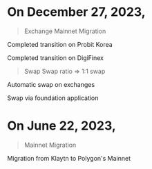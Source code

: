 # On December 27, 2023,
> Exchange Mainnet Migration

Completed transition on Probit Korea

Completed transition on DigiFinex

> Swap
Swap ratio => 1:1 swap

Automatic swap on exchanges

Swap via foundation application


# On June 22, 2023,
> Mainnet Migration

Migration from Klaytn to Polygon's Mainnet


